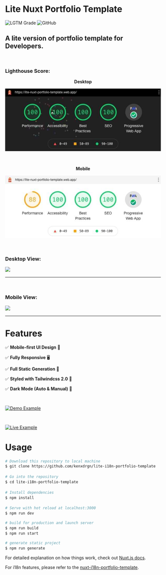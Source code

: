 # Lite Nuxt Portfolio Template

![LGTM Grade](https://img.shields.io/lgtm/grade/javascript/github/kenxdrgn/lite-nuxt-portfolio-template?logo=lgtm&logoWidth=18) ![GitHub](https://img.shields.io/github/license/kenxdrgn/i18n-nuxt-portfolio-template?color=brightgreen)

## A lite version of portfolio template for Developers.

<br>

### Lighthouse Score:

<p align="center"><b>Desktop</b></p>

<p align="center">
<img src="readme_file/lite-nuxt-desktop.jpeg" alt="lite-lighthouse-desktop" />
</p>


<br>

<p align="center"><b>Mobile</b></p>

<p align="center">
<img src="readme_file/lite-nuxt-mobile.jpeg" alt="lite-lighthouse-mobile" />
</p>



<br>

### Desktop View:

<img src="readme_file/lite-nuxt-desktop.gif" width="800px" />

---

<br>

### Mobile View:

<img src="readme_file/lite-nuxt-mobile.gif" height="800px" />

---

# Features

✅ **Mobile-first UI Design** 📱

✅ **Fully Responsive** 🖥

✅ **Full Static Generation** 🚀

✅ **Styled with Tailwindcss 2.0** 🎨

✅ **Dark Mode (Auto & Manual)** 🌚

<br>

[![Demo Example](https://img.shields.io/badge/-Demo%20Example%20🚀-informational?style=for-the-badge)](https://lite-nuxt-portfolio-template.web.app/)

<br>

[![Live Example](https://img.shields.io/badge/-Live%20Example%20🚀-success?style=for-the-badge)](https://liewjenglung.com/)

# Usage

```bash
# Download this repository to local machine
$ git clone https://github.com/kenxdrgn/lite-i18n-portfolio-template

# Go into the repository
$ cd lite-i18n-portfolio-template

# Install dependencies
$ npm install

# Serve with hot reload at localhost:3000
$ npm run dev
```

```bash
# build for production and launch server
$ npm run build
$ npm run start
```

```bash
# generate static project
$ npm run generate
```

For detailed explanation on how things work, check out [Nuxt.js docs](https://nuxtjs.org).

For i18n features, please refer to the [nuxt-i18n-portfolio-template](https://github.com/kenxdrgn/nuxt-i18n-portfolio-template).